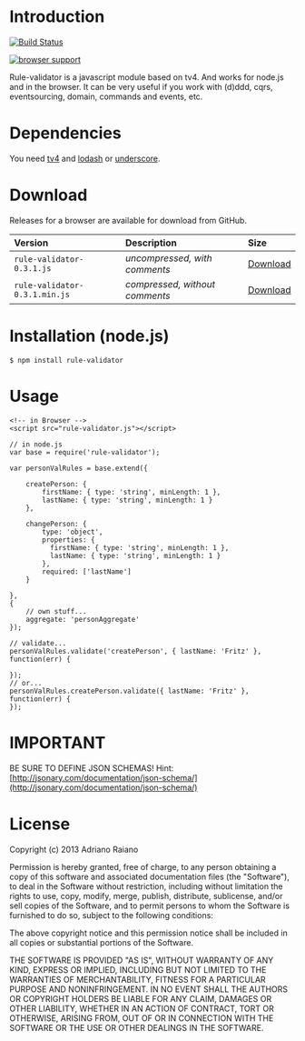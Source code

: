 # Introduction

[![Build Status](https://secure.travis-ci.org/adrai/rule-validator.png)](http://travis-ci.org/adrai/rule-validator)

[![browser support](https://ci.testling.com/adrai/rule-validator.png)](https://ci.testling.com/adrai/rule-validator)

Rule-validator is a javascript module based on tv4. And works for node.js and in the browser.
It can be very useful if you work with (d)ddd, cqrs, eventsourcing, domain, commands and events, etc.

# Dependencies
You need [tv4](https://github.com/geraintluff/tv4) and [lodash](http://lodash.com/) or [underscore](http://documentcloud.github.com/underscore/).

# Download
Releases for a browser are available for download from GitHub.

| **Version** | **Description** | **Size** |
|:------------|:----------------|:---------|
| `rule-validator-0.3.1.js` | *uncompressed, with comments* | [Download](https://raw.github.com/adrai/rule-validator/master/rule-validator-0.3.1.js) |
| `rule-validator-0.3.1.min.js` | *compressed, without comments* | [Download](https://raw.github.com/adrai/rule-validator/master/rule-validator-0.3.1.min.js) |

# Installation (node.js)

    $ npm install rule-validator

# Usage

    <!-- in Browser -->
    <script src="rule-validator.js"></script>

    // in node.js
    var base = require('rule-validator');

	var personValRules = base.extend({

        createPerson: {
            firstName: { type: 'string', minLength: 1 },
            lastName: { type: 'string', minLength: 1 }
        },

        changePerson: {
            type: 'object',
            properties: {
              firstName: { type: 'string', minLength: 1 },
              lastName: { type: 'string', minLength: 1 }
            },
            required: ['lastName']
        }

    },
    {
        // own stuff...
        aggregate: 'personAggregate'
    });

    // validate...
    personValRules.validate('createPerson', { lastName: 'Fritz' }, function(err) {
        
    });
    // or...
    personValRules.createPerson.validate({ lastName: 'Fritz' }, function(err) {
    });

# IMPORTANT

BE SURE TO DEFINE JSON SCHEMAS!
Hint: [http://jsonary.com/documentation/json-schema/](http://jsonary.com/documentation/json-schema/)

# License

Copyright (c) 2013 Adriano Raiano

Permission is hereby granted, free of charge, to any person obtaining a copy
of this software and associated documentation files (the "Software"), to deal
in the Software without restriction, including without limitation the rights
to use, copy, modify, merge, publish, distribute, sublicense, and/or sell
copies of the Software, and to permit persons to whom the Software is
furnished to do so, subject to the following conditions:

The above copyright notice and this permission notice shall be included in
all copies or substantial portions of the Software.

THE SOFTWARE IS PROVIDED "AS IS", WITHOUT WARRANTY OF ANY KIND, EXPRESS OR
IMPLIED, INCLUDING BUT NOT LIMITED TO THE WARRANTIES OF MERCHANTABILITY,
FITNESS FOR A PARTICULAR PURPOSE AND NONINFRINGEMENT. IN NO EVENT SHALL THE
AUTHORS OR COPYRIGHT HOLDERS BE LIABLE FOR ANY CLAIM, DAMAGES OR OTHER
LIABILITY, WHETHER IN AN ACTION OF CONTRACT, TORT OR OTHERWISE, ARISING FROM,
OUT OF OR IN CONNECTION WITH THE SOFTWARE OR THE USE OR OTHER DEALINGS IN
THE SOFTWARE.